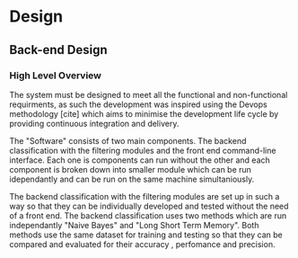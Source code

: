 # Design 

## Back-end Design 

### High Level Overview 

The system must be designed to meet all the functional and non-functional requirments, as such the development was inspired using the 
Devops methodology [cite] which aims to minimise the development life cycle by providing continuous integration and delivery.

The "Software" consists of two main components. The backend classification with the filtering modules and the front end command-line interface.
Each one is components can run without the other and each component is broken down into smaller module which can be run idependantly and can be run on the same machine simultaniously.

The backend classification with the filtering modules are set up in such a way so that they can be individually developed and tested without the need of a front end. The backend classification uses two methods which are run independantly "Naive Bayes" and  "Long Short Term Memory". Both methods use the same dataset for training and testing so that they can be compared and evaluated for their accuracy , perfomance and precision. 
